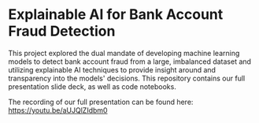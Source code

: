 # Explainable AI for Bank Account Fraud Detection

This project explored the dual mandate of developing machine learning models to detect bank account fraud from a large, imbalanced dataset and utilizing explainable AI techniques to provide insight around and transparency into the models' decisions. This repository contains our full presentation slide deck, as well as code notebooks.

The recording of our full presentation can be found here:
https://youtu.be/aUJQlZIdbm0
